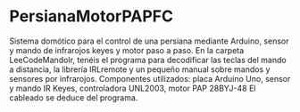 # PersianaMotorPAPFC
Sistema domótico para el control de una persiana mediante Arduino, sensor y mando de infrarojos keyes y motor paso a paso.
En la carpeta LeeCodeMandoIr, tenéis el programa para decodificar las teclas del mando a distancia, la librería IRLremote y un pequeño manual sobre mandos y sensores por infrarojos.
Componentes utilizados: placa Arduino Uno, sensor y mando IR Keyes, controladora UNL2003, motor PAP 28BYJ-48
El cableado se deduce del programa.
